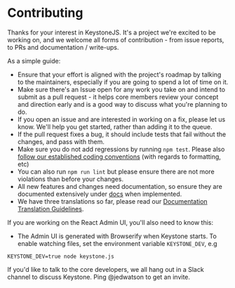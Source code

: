 # Contributing

Thanks for your interest in KeystoneJS. It's a project we're excited to be
working on, and we welcome all forms of contribution - from issue reports,
to PRs and documentation / write-ups.

As a simple guide:

* Ensure that your effort is aligned with the project's roadmap by talking to
the maintainers, especially if you are going to spend a lot of time on it.
* Make sure there's an Issue open for any work you take on and intend to submit
as a pull request - it helps core members review your concept and direction
early and is a good way to discuss what you're planning to do.
* If you open an issue and are interested in working on a fix, please let us
know. We'll help you get started, rather than adding it to the queue.
* If the pull request fixes a bug, it should include tests that fail without the changes, and pass with them.
* Make sure you do not add regressions by running `npm test`. Please also
[follow our established coding conventions](https://github.com/keystonejs/keystone/wiki/Coding-Standards)
(with regards to formatting, etc)
* You can also run `npm run lint`
but please ensure there are not more violations than before your changes.
* All new features and changes need documentation, so ensure they are 
documented extensively under 
[docs](https://github.com/keystonejs/keystone/tree/master/docs) when implemented.
* We have three translations so far,
please read our [Documentation Translation  Guidelines](https://github.com/keystonejs/keystone/wiki/Documentation-Translation-Guidelines).


If you are working on the React Admin UI, you'll also need to know this:

* The Admin UI is generated with Browserify when Keystone starts. To enable
watching files, set the environment variable `KEYSTONE_DEV`, e.g

```
KEYSTONE_DEV=true node keystone.js
```

If you'd like to talk to the core developers, we all hang out in a Slack
channel to discuss Keystone. Ping @jedwatson to get an invite.
